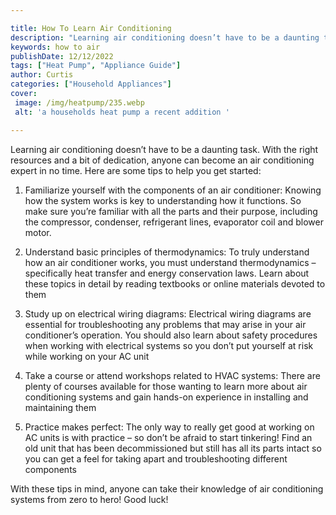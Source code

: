 ```yaml
---

title: How To Learn Air Conditioning
description: "Learning air conditioning doesn’t have to be a daunting task. With the right resources and a bit of dedication, anyone can become ...lets find out"
keywords: how to air
publishDate: 12/12/2022
tags: ["Heat Pump", "Appliance Guide"]
author: Curtis
categories: ["Household Appliances"]
cover: 
 image: /img/heatpump/235.webp
 alt: 'a households heat pump a recent addition '

---
```


Learning air conditioning doesn’t have to be a daunting task. With the right resources and a bit of dedication, anyone can become an air conditioning expert in no time. Here are some tips to help you get started:

1. Familiarize yourself with the components of an air conditioner: Knowing how the system works is key to understanding how it functions. So make sure you’re familiar with all the parts and their purpose, including the compressor, condenser, refrigerant lines, evaporator coil and blower motor.

2. Understand basic principles of thermodynamics: To truly understand how an air conditioner works, you must understand thermodynamics – specifically heat transfer and energy conservation laws. Learn about these topics in detail by reading textbooks or online materials devoted to them 

3. Study up on electrical wiring diagrams: Electrical wiring diagrams are essential for troubleshooting any problems that may arise in your air conditioner’s operation. You should also learn about safety procedures when working with electrical systems so you don’t put yourself at risk while working on your AC unit 

4. Take a course or attend workshops related to HVAC systems: There are plenty of courses available for those wanting to learn more about air conditioning systems and gain hands-on experience in installing and maintaining them 

5. Practice makes perfect: The only way to really get good at working on AC units is with practice – so don’t be afraid to start tinkering! Find an old unit that has been decommissioned but still has all its parts intact so you can get a feel for taking apart and troubleshooting different components 

 With these tips in mind, anyone can take their knowledge of air conditioning systems from zero to hero! Good luck!

